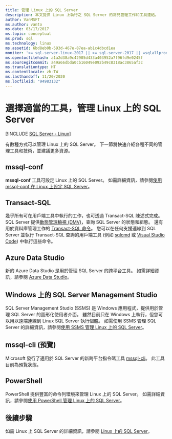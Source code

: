 ```yaml
---
title: 管理 Linux 上的 SQL Server
description: 本文提供 Linux 上執行之 SQL Server 的常見管理工作和工具連結。
author: VanMSFT
ms.author: vanto
ms.date: 03/17/2017
ms.topic: conceptual
ms.prod: sql
ms.technology: linux
ms.assetid: 6bd8eb0b-593d-467e-87ea-ab1c4dbcd1ea
moniker: '>= sql-server-linux-2017 || >= sql-server-2017 || =sqlallproducts-allversions'
ms.openlocfilehash: a1a2d38a9c42905d433a403952a7f96fd9e0245f
ms.sourcegitcommit: a49a66dbda0cb16049e092b49c8318ac3865af3c
ms.translationtype: HT
ms.contentlocale: zh-TW
ms.lasthandoff: 11/20/2020
ms.locfileid: "94983132"
---
```

# <a name="choose-the-right-tool-to-manage-sql-server-on-linux"></a>選擇適當的工具，管理 Linux 上的 SQL Server

[!INCLUDE [SQL Server - Linux](../includes/applies-to-version/sql-linux.md)]

有數種方式可以管理 Linux 上的 SQL Server。 下一節將快速介紹各種不同的管理工具和技術，並建議更多資源。

## <a name="mssql-conf"></a>mssql-conf 

**mssql-conf** 工具可設定 Linux 上的 SQL Server。 如需詳細資訊，請參閱[使用 mssql-conf 在 Linux 上設定 SQL Server](sql-server-linux-configure-mssql-conf.md)。

## <a name="transact-sql"></a>Transact-SQL

幾乎所有可在用戶端工具中執行的工作，也可透過 Transact-SQL 陳述式完成。 SQL Server 提供[動態管理檢視 (DMV)](../relational-databases/system-dynamic-management-views/system-dynamic-management-views.md)，查詢 SQL Server 的狀態和組態。 還有用於資料庫管理工作的 [Transact-SQL 命令](../t-sql/language-reference.md)。 您可以在任何支援連線到 SQL Server 並執行 Transact-SQL 查詢的用戶端工具 (例如 [sqlcmd](sql-server-linux-setup-tools.md) 或 [Visual Studio Code](../tools/visual-studio-code/sql-server-develop-use-vscode.md)) 中執行這些命令。

## <a name="azure-data-studio"></a>Azure Data Studio

新的 Azure Data Studio 是用於管理 SQL Server 的跨平台工具。 如需詳細資訊，請參閱 [Azure Data Studio](../azure-data-studio/what-is.md)。

## <a name="sql-server-management-studio-on-windows"></a>Windows 上的 SQL Server Management Studio

SQL Server Management Studio (SSMS) 是 Windows 應用程式，提供用於管理 SQL Server 的圖形化使用者介面。 雖然目前只在 Windows 上執行，但您可以用以遠端連線到 Linux SQL Server 執行個體。 如需使用 SSMS 管理 SQL Server 的詳細資訊，請參閱[使用 SSMS 管理 Linux 上的 SQL Server](sql-server-linux-manage-ssms.md)。

## <a name="mssql-cli-preview"></a>mssql-cli (預覽)

Microsoft 發行了適用於 SQL Server 的新跨平台指令碼工具 [mssql-cli](https://blogs.technet.microsoft.com/dataplatforminsider/2017/12/12/try-mssql-cli-a-new-interactive-command-line-tool-for-sql-server/)。 此工具目前為預覽狀態。

## <a name="powershell"></a>PowerShell

PowerShell 提供豐富的命令列環境來管理 Linux 上的 SQL Server。 如需詳細資訊，請參閱[使用 PowerShell 管理 Linux 上的 SQL Server](sql-server-linux-manage-powershell.md)。

## <a name="next-steps"></a>後續步驟

如需 Linux 上 SQL Server 的詳細資訊，請參閱 [Linux 上的 SQL Server](sql-server-linux-overview.md)。